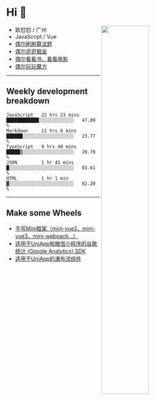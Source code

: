 # Hi 👋

[<img align="right" width="50%" src="https://github-readme-stats.vercel.app/api?username=OUDUIDUI&theme=dark&show_icons=true">](https://metrics.lecoq.io/OUDUIDUI?template=classic&#41;)


- 欧怼怼 / 广州
- JavaScript / Vue
- [偶尔刷刷算法题](https://github.com/OUDUIDUI/leet-code)
- [偶尔逛逛掘金](https://juejin.cn/user/4309700183594366)
- [偶尔看看书、看看电影](https://www.yuque.com/books/share/3ee1684b-8e19-4849-b5aa-13d1813ded6d)
- [偶尔玩玩魔方](https://cubing.com/results/person/2014OUSH01)

---

##  Weekly development breakdown

<!--START_SECTION:waka-->
```text
JavaScript   22 hrs 23 mins  ████████████░░░░░░░░░░░░░   47.89 % 
Markdown     11 hrs 6 mins   ██████░░░░░░░░░░░░░░░░░░░   23.77 % 
TypeScript   9 hrs 40 mins   █████▒░░░░░░░░░░░░░░░░░░░   20.70 % 
JSON         1 hr 41 mins    █░░░░░░░░░░░░░░░░░░░░░░░░   03.61 % 
HTML         1 hr 1 min      ▓░░░░░░░░░░░░░░░░░░░░░░░░   02.20 % 
```
<!--END_SECTION:waka-->



---

##  Make some Wheels

- [手写Mini框架（mini-vue2、mini-vue3、mini-webpack...）](https://github.com/OUDUIDUI/mini)
- [适用于UniApp和微信小程序的谷歌统计 (Google Analytics) SDK](https://github.com/OUDUIDUI/ga-tracker)
- [适用于UniApp的瀑布流组件](https://github.com/OUDUIDUI/uniapp-waterfalls-flow)


